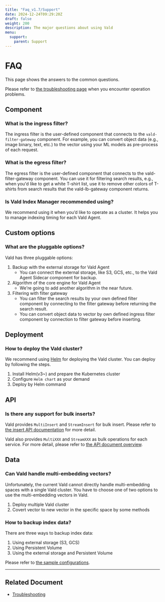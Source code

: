 ```yaml
---
title: "Faq_v1.7/Support"
date: 2024-12-24T09:29:20Z
draft: false
weight: 200
description: The major questions about using Vald
menu:
  support:
    parent: Support
---
```


# FAQ

This page shows the answers to the common questions.

Please refer to [the troubleshooting page](/docs/v1.7/user-guides/troubleshooting) when you encounter operation problems.

## Component

### What is the ingress filter?

The ingress filter is the user-defined component that connects to the `vald-filter-gateway` component.
For example, you can convert object data (e.g., image binary, text, etc.) to the vector using your ML models as pre-process of each request.

### What is the egress filter?

The egress filter is the user-defined component that connects to the vald-filter-gateway component.
You can use it for filtering search results, e.g., when you'd like to get a white T-shirt list, use it to remove other colors of T-shirts from search results that the vald-lb-gateway component returns.

### Is Vald Index Manager recommended using?

We recommend using it when you’d like to operate as a cluster.
It helps you to manage indexing timing for each Vald Agent.

## Custom options

### What are the pluggable options?

Vald has three pluggable options:

1. Backup with the external storage for Vald Agent
   - You can connect the external storage, like S3, GCS, etc., to the Vald Agent Sidecar component for backup.
1. Algorithm of the core engine for Vald Agent
   - We're going to add another algorithm in the near future.
1. Filtering with filter gateway
   - You can filter the search results by your own defined filter component by connecting to the filter gateway before returning the search result.
   - You can convert object data to vector by own defined ingress filter component by connection to filter gateway before inserting.

## Deployment

### How to deploy the Vald cluster?

We recommend using [Helm](https://helm.sh/) for deploying the Vald cluster.
You can deploy by following the steps.

1. Install Helm(v3~) and prepare the Kubernetes cluster
1. Configure `Helm chart` as your demand
1. Deploy by Helm command

## API

### Is there any support for bulk inserts?

Vald provides `MultiInsert` and `StreamInsert` for bulk insert.
Please refer to [the insert API documentation](/docs/v1.7/api/insert) for more detail.

Vald also provides `MultiXXX` and `StreamXXX` as bulk operations for each service.
For more detail, please refer to [the API document overview](https://vald.vdaas.org/docs/api/).

## Data

### Can Vald handle multi-embedding vectors?

Unfortunately, the current Vald cannot directly handle multi-embedding spaces with a single Vald cluster.
You have to choose one of two options to use the multi-embedding vectors in Vald.

1. Deploy multiple Vald cluster
1. Covert vector to new vector in the specific space by some methods

### How to backup index data?

There are three ways to backup index data:

1. Using external storage (S3, GCS)
1. Using Persistent Volume
1. Using the external storage and Persistent Volume

<!-- TODO: change link when publish the backup configuration page -->

Please refer to [the sample configurations](https://github.com/vdaas/vald/tree/main/charts/vald/values).

---

## Related Document

- [Troubleshooting](/docs/v1.7/user-guides/troubleshooting)
